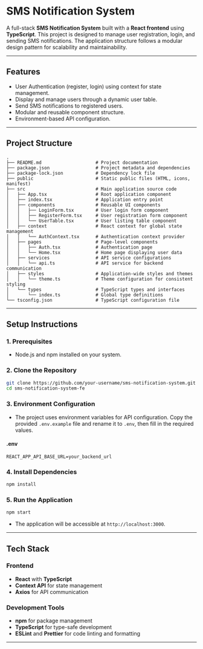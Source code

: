 
# SMS Notification System

A full-stack **SMS Notification System** built with a **React frontend** using **TypeScript**. This project is designed to manage user registration, login, and sending SMS notifications. The application structure follows a modular design pattern for scalability and maintainability.

---

## **Features**
- User Authentication (register, login) using context for state management.
- Display and manage users through a dynamic user table.
- Send SMS notifications to registered users.
- Modular and reusable component structure.
- Environment-based API configuration.

---

## **Project Structure**

```
.
├── README.md                    # Project documentation  
├── package.json                 # Project metadata and dependencies  
├── package-lock.json            # Dependency lock file  
├── public                       # Static public files (HTML, icons, manifest)  
├── src                          # Main application source code  
│   ├── App.tsx                  # Root application component  
│   ├── index.tsx                # Application entry point  
│   ├── components               # Reusable UI components  
│   │   ├── LoginForm.tsx        # User login form component  
│   │   ├── RegisterForm.tsx     # User registration form component  
│   │   └── UserTable.tsx        # User listing table component  
│   ├── context                  # React context for global state management  
│   │   └── AuthContext.tsx      # Authentication context provider  
│   ├── pages                    # Page-level components  
│   │   ├── Auth.tsx             # Authentication page  
│   │   └── Home.tsx             # Home page displaying user data  
│   ├── services                 # API service configurations  
│   │   └── api.ts               # API service for backend communication  
│   ├── styles                   # Application-wide styles and themes  
│   │   └── theme.ts             # Theme configuration for consistent styling  
│   └── types                    # TypeScript types and interfaces  
│       └── index.ts             # Global type definitions  
└── tsconfig.json                # TypeScript configuration file
```

---

## **Setup Instructions**

### **1. Prerequisites**
- Node.js and npm installed on your system.

### **2. Clone the Repository**
```bash
git clone https://github.com/your-username/sms-notification-system.git
cd sms-notification-system-fe
```

### **3. Environment Configuration**
- The project uses environment variables for API configuration. Copy the provided `.env.example` file and rename it to `.env`, then fill in the required values.

#### .env
```env
REACT_APP_API_BASE_URL=your_backend_url
```

### **4. Install Dependencies**
```bash
npm install
```

### **5. Run the Application**
```bash
npm start
```
- The application will be accessible at `http://localhost:3000`.

---

## **Tech Stack**

### Frontend
- **React** with **TypeScript**
- **Context API** for state management
- **Axios** for API communication

### Development Tools
- **npm** for package management
- **TypeScript** for type-safe development
- **ESLint** and **Prettier** for code linting and formatting

---
